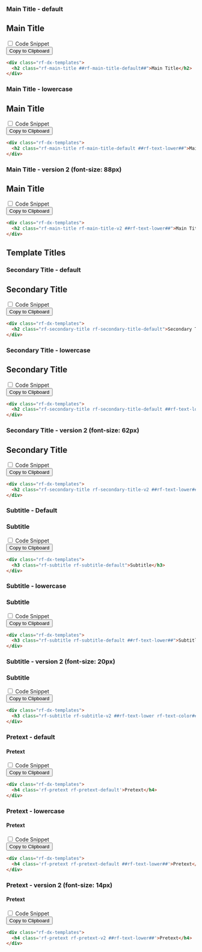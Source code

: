 <section>
<!-- Component: Main Title default -->
<article>
  <h3>Main Title - default</h3>
  <div class="showcase">
    <div class="showcase-item">
      <div class="rf-dx-templates">
        <h2 class="rf-main-title rf-main-title-default">Main Title</h2>
      </div>
    </div>
    <div class="code-snippet">
      <input type="checkbox" id="mainTitleDefault" name="field" value="option">
      <label for="mainTitleDefault">Code Snippet</label>
<aside>
<button class="clipboardBtn">Copy to Clipboard</button>

```html
<div class="rf-dx-templates">
  <h2 class="rf-main-title ##rf-main-title-default##">Main Title</h2>
</div>
```
</aside>
    </div>
  </div>
</article>
<!-- End component -->
<!-- Component: Main Title lowercase -->
<article>
  <h3>Main Title - lowercase</h3>
  <div class="showcase">
    <div class="showcase-item">
      <div class="rf-dx-templates">
        <h2 class="rf-main-title rf-main-title-default rf-text-lower">Main Title</h2>
      </div>
    </div>
    <div class="code-snippet">
      <input type="checkbox" id="mainTitleLower" name="field" value="option">
      <label for="mainTitleLower">Code Snippet</label>
<aside>
<button class="clipboardBtn">Copy to Clipboard</button>

```html
<div class="rf-dx-templates">
  <h2 class="rf-main-title rf-main-title-default ##rf-text-lower##">Main Title</h2>
</div>
```
</aside>
    </div>
  </div>
</article>
<!-- End component -->
<!-- Component: Main Title default -->
<article>
  <h3>Main Title - version 2 (font-size: 88px)</h3>
  <div class="showcase">
    <div class="showcase-item">
      <div class="rf-dx-templates">
        <h2 class="rf-main-title rf-main-title-v2 rf-text-lower">Main Title</h2>
      </div>
    </div>
    <div class="code-snippet">
      <input type="checkbox" id="mainTitleV2" name="field" value="option">
      <label for="mainTitleV2">Code Snippet</label>
<aside>
<button class="clipboardBtn">Copy to Clipboard</button>

```html
<div class="rf-dx-templates">
  <h2 class="rf-main-title rf-main-title-v2 ##rf-text-lower##">Main Title</h2>
</div>
```
</aside>
    </div>
  </div>
</article>
<!-- End component -->
<h2>Template Titles</h2>
<!-- Component: Secondary Title default -->
<article>
  <h3>Secondary Title - default</h3>
  <div class="showcase">
    <div class="showcase-item">
      <div class="rf-dx-templates">
        <h2 class="rf-secondary-title rf-secondary-title-default">Secondary Title</h2>
      </div>
    </div>
    <div class="code-snippet">
      <input type="checkbox" id="secondaryTitleDefault" name="field" value="option">
      <label for="secondaryTitleDefault">Code Snippet</label>
<aside>
<button class="clipboardBtn">Copy to Clipboard</button>

```html
<div class="rf-dx-templates">
  <h2 class="rf-secondary-title rf-secondary-title-default">Secondary Title</h2>
</div>
```
</aside>
    </div>
  </div>
</article>
<!-- End component -->
<!-- Component: Secondary Title lowercase -->
<article>
  <h3>Secondary Title - lowercase</h3>
  <div class="showcase">
    <div class="showcase-item">
      <div class="rf-dx-templates">
        <h2 class="rf-secondary-title rf-secondary-title-default rf-text-lower">Secondary Title</h2>
      </div>
    </div>
    <div class="code-snippet">
      <input type="checkbox" id="secondaryTitleLower" name="field" value="option">
      <label for="secondaryTitleLower">Code Snippet</label>
<aside>
<button class="clipboardBtn">Copy to Clipboard</button>

```html
<div class="rf-dx-templates">
  <h2 class="rf-secondary-title rf-secondary-title-default ##rf-text-lower##">Secondary Title</h2>
</div>
```
</aside>
    </div>
  </div>
</article>
<!-- End component -->
<!-- Component: Secondary Title version 2 -->
<article>
  <h3>Secondary Title - version 2 (font-size: 62px)</h3>
  <div class="showcase">
    <div class="showcase-item">
      <div class="rf-dx-templates">
        <h2 class="rf-secondary-title rf-secondary-title-v2 rf-text-lower"><span class="rf-text-color">Secondary</span> Title</h2>
      </div>
    </div>
    <div class="code-snippet">
      <input type="checkbox" id="secondaryTitleV2" name="field" value="option">
      <label for="secondaryTitleV2">Code Snippet</label>
<aside>
<button class="clipboardBtn">Copy to Clipboard</button>

```html
<div class="rf-dx-templates">
  <h2 class="rf-secondary-title rf-secondary-title-v2 ##rf-text-lower##"><span class="##rf-text-color##">Secondary</span> Title</h2>
</div>
```
</aside>
    </div>
  </div>
</article>
<!-- End component -->
<!-- Component: Subtitle Default -->
<article>
  <h3>Subtitle - Default</h3>
  <div class="showcase">
    <div class="showcase-item">
      <div class="rf-dx-templates">
        <h3 class="rf-subtitle rf-subtitle-default">Subtitle</h3>
      </div>
    </div>
    <div class="code-snippet">
      <input type="checkbox" id="subtitleDefault" name="field" value="option">
      <label for="subtitleDefault">Code Snippet</label>
<aside>
<button class="clipboardBtn">Copy to Clipboard</button>

```html
<div class="rf-dx-templates">
  <h3 class="rf-subtitle rf-subtitle-default">Subtitle</h3>
</div>
```
</aside>
    </div>
  </div>
</article>
<!-- End component -->
<!-- Component: Subtitle lowercase -->
<article>
  <h3>Subtitle - lowercase</h3>
  <div class="showcase">
    <div class="showcase-item">
      <div class="rf-dx-templates">
        <h3 class="rf-subtitle rf-subtitle-default rf-text-lower">Subtitle</h3>
      </div>
    </div>
    <div class="code-snippet">
      <input type="checkbox" id="subtitleLower" name="field" value="option">
      <label for="subtitleLower">Code Snippet</label>
<aside>
<button class="clipboardBtn">Copy to Clipboard</button>

```html
<div class="rf-dx-templates">
  <h3 class="rf-subtitle rf-subtitle-default ##rf-text-lower##">Subtitle</h3>
</div>
```
</aside>
    </div>
  </div>
</article>
<!-- End component -->
<!-- Component: Subtitle version 2 -->
<article>
  <h3>Subtitle - version 2 (font-size: 20px)</h3>
  <div class="showcase">
    <div class="showcase-item">
      <div class="rf-dx-templates">
        <h3 class="rf-subtitle rf-subtitle-v2 rf-text-lower rf-text-color">Subtitle</h3>
      </div>
    </div>
    <div class="code-snippet">
      <input type="checkbox" id="subtitleV2" name="field" value="option">
      <label for="subtitleV2">Code Snippet</label>
<aside>
<button class="clipboardBtn">Copy to Clipboard</button>

```html
<div class="rf-dx-templates">
  <h3 class="rf-subtitle rf-subtitle-v2 ##rf-text-lower rf-text-color##">Subtitle</h3>
</div>
```
</aside>
    </div>
  </div>
</article>
<!-- End component -->
<!-- Component: Pretext Default -->
<article>
  <h3>Pretext - default</h3>
  <div class="showcase">
    <div class="showcase-item">
      <div class="rf-dx-templates">
        <h4 class='rf-pretext rf-pretext-default'>Pretext</h4>
      </div>
    </div>
    <div class="code-snippet">
      <input type="checkbox" id="pretextDefault" name="field" value="option">
      <label for="pretextDefault">Code Snippet</label>
<aside>
<button class="clipboardBtn">Copy to Clipboard</button>

```html
<div class="rf-dx-templates">
  <h4 class='rf-pretext rf-pretext-default'>Pretext</h4>
</div>
```
</aside>
    </div>
  </div>
</article>
<!-- End component -->
<!-- Component: Pretext lower -->
<article>
  <h3>Pretext - lowercase</h3>
  <div class="showcase">
    <div class="showcase-item">
      <div class="rf-dx-templates">
        <h4 class='rf-pretext rf-pretext-default rf-text-lower'>Pretext</h4>
      </div>
    </div>
    <div class="code-snippet">
      <input type="checkbox" id="pretextLower" name="field" value="option">
      <label for="pretextLower">Code Snippet</label>
<aside>
<button class="clipboardBtn">Copy to Clipboard</button>

```html
<div class="rf-dx-templates">
  <h4 class='rf-pretext rf-pretext-default ##rf-text-lower##'>Pretext</h4>
</div>
```
</aside>
    </div>
  </div>
</article>
<!-- End component -->
<!-- Component: Pretext version 2 -->
<article>
  <h3>Pretext - version 2 (font-size: 14px)</h3>
  <div class="showcase">
    <div class="showcase-item">
      <div class="rf-dx-templates">
        <h4 class='rf-pretext rf-pretext-v2 rf-text-lower'>Pretext</h4>
      </div>
    </div>
    <div class="code-snippet">
      <input type="checkbox" id="pretextV2" name="field" value="option">
      <label for="pretextV2">Code Snippet</label>
<aside>
<button class="clipboardBtn">Copy to Clipboard</button>

```html
<div class="rf-dx-templates">
  <h4 class='rf-pretext rf-pretext-v2 ##rf-text-lower##'>Pretext</h4>
</div>
```
</aside>
    </div>
  </div>
</article>
<!-- End component -->
</section>